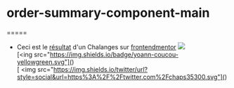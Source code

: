 # order-summary-component-main

=====
- Ceci est le [résultat](https://yoann-chaperon.github.io/order-summary-component-main/) d'un Chalanges sur [frontendmentor](https://www.frontendmentor.io/challenges/order-summary-component-QlPmajDUj)
[<img src="https://img.shields.io/badge/LABEL-MESSAGE-COLOR.svg?logo=LOGO">](<LINK>)  
[<ing src="https://img.shields.io/badge/yoann-coucou-yellowgreen.svg"](<LINK>)  
[ <img src="https://img.shields.io/twitter/url?style=social&url=https%3A%2F%2Ftwitter.com%2Fchaps35300.svg"](<LINK>)